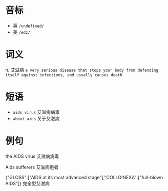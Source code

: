 # 音标

- 英 `/undefined/`
- 美 `/edz/`

# 词义

n. 艾滋病
`a very serious disease that stops your body from defending itself against infections, and usually causes death`

# 短语

- `aids virus` 艾滋病病毒
- `about aids` 关于艾滋病

# 例句

the AIDS virus
艾滋病病毒

Aids sufferers
艾滋病患者

{"GLOSS":["AIDS at its most advanced stage"],"COLLOINEXA":["full-blown AIDS"]}
完全型艾滋病



